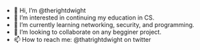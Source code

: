 - 👋 Hi, I’m @therightdwight
- 👀 I’m interested in continuing my education in CS.
- 🌱 I’m currently learning networking, security, and programming. 
- 💞️ I’m looking to collaborate on any begginer project.
- 📫 How to reach me: @thatrightdwight on twitter 

<!---
therightdwight/therightdwight is a ✨ special ✨ repository because its `README.md` (this file) appears on your GitHub profile.
You can click the Preview link to take a look at your changes.
--->
